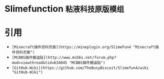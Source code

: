 # Slimefunction   `粘液科技原版模组`



# 引用
* `[Minecraft插件百科页面](https://mineplugin.org/SlimeFun4 "Minecraft插件百科页面")`
* `[MCBBS插件搬运贴](http://www.mcbbs.net/forum.php?mod=viewthread&tid=634045 "MCBBS插件搬运贴")`
* `[GitHub-Wiki](https://github.com/TheBusyBiscuit/Slimefun4/wiki "GitHub-Wiki")`
